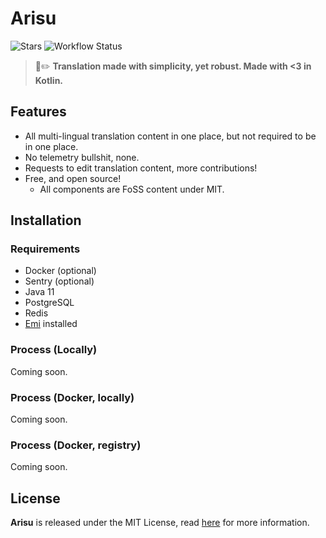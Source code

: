 # Arisu
![Stars](https://img.shields.io/github/stars/monori-site/backend?style=flat-square) 
![Workflow Status](https://github.com/monori-site/backend/workflows/ktlint/badge.svg)

> 👻✏️ **Translation made with simplicity, yet robust. Made with <3 in Kotlin.**

## Features
- All multi-lingual translation content in one place, but not required to be in one place.
- No telemetry bullshit, none.
- Requests to edit translation content, more contributions!
- Free, and open source!
  - All components are FoSS content under MIT.

## Installation
### Requirements
- Docker (optional)
- Sentry (optional)
- Java 11
- PostgreSQL
- Redis
- [Emi](#) installed

### Process (Locally)
Coming soon.

### Process (Docker, locally)
Coming soon.

### Process (Docker, registry)
Coming soon.

## License
**Arisu** is released under the MIT License, read [here](/LICENSE) for more information.
